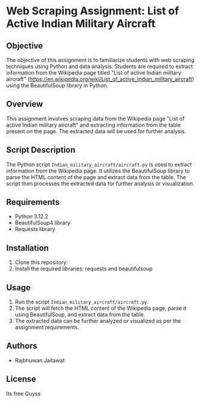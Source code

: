 # Web Scraping Assignment: List of Active Indian Military Aircraft

## Objective

The objective of this assignment is to familiarize students with web scraping techniques using Python and data analysis. Students are required to extract information from the Wikipedia page titled "List of active Indian military aircraft" (https://en.wikipedia.org/wiki/List_of_active_Indian_military_aircraft) using the BeautifulSoup library in Python.

## Overview

This assignment involves scraping data from the Wikipedia page "List of active Indian military aircraft" and extracting information from the table present on the page. The extracted data will be used for further analysis.

## Script Description

The Python script `Indian_military_aircraft/aircraft.py` is used to extract information from the Wikipedia page. It utilizes the BeautifulSoup library to parse the HTML content of the page and extract data from the table. The script then processes the extracted data for further analysis or visualization.

## Requirements

- Python 3.12.2
- BeautifulSoup4 library
- Requests library

## Installation

1. Clone this repository:
2. Install the required libraries: requests and beautifulsoup

## Usage

1. Run the script `Indian_military_aircraft/aircraft.py`.
2. The script will fetch the HTML content of the Wikipedia page, parse it using BeautifulSoup, and extract data from the table.
3. The extracted data can be further analyzed or visualized as per the assignment requirements.

## Authors

- Rajbhuwan Jaitawat

## License

Its free Guyss



